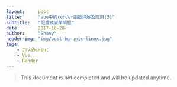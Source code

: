 ```yaml
---
layout:     post
title:      "vue中的render函数详解及应用[3]"
subtitle:   "配置式表单编程"
date:       2017-10-28
author:     "Shany"
header-img: "img/post-bg-unix-linux.jpg"
tags:
    - JavaScript
    - Vue
    - Render
---
```


> This document is not completed and will be updated anytime.

